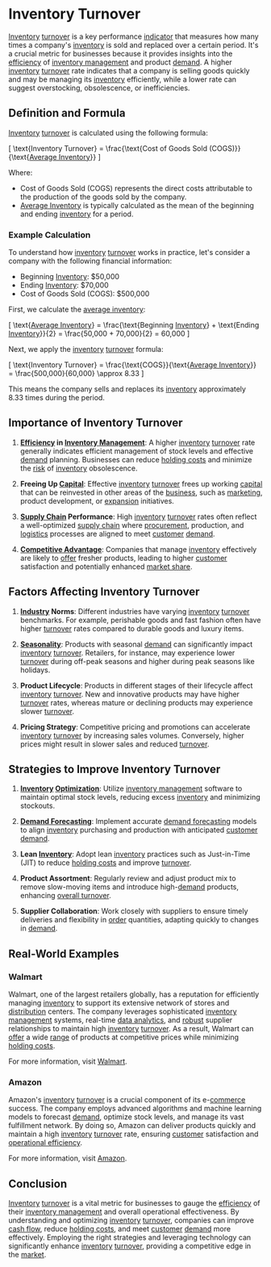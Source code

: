 # Inventory Turnover

[Inventory](../i/inventory.md) [turnover](../t/turnover.md) is a key performance [indicator](../i/indicator.md) that measures how many times a company's [inventory](../i/inventory.md) is sold and replaced over a certain period. It's a crucial metric for businesses because it provides insights into the [efficiency](../e/efficiency.md) of [inventory management](../i/inventory_management.md) and product [demand](../d/demand.md). A higher [inventory](../i/inventory.md) [turnover](../t/turnover.md) rate indicates that a company is selling goods quickly and may be managing its [inventory](../i/inventory.md) efficiently, while a lower rate can suggest overstocking, obsolescence, or inefficiencies.

## Definition and Formula

[Inventory](../i/inventory.md) [turnover](../t/turnover.md) is calculated using the following formula:

\[ \text{Inventory Turnover} = \frac{\text{Cost of Goods Sold (COGS)}}{\text{[Average Inventory](../a/average_inventory.md)}} \]

Where:
- Cost of Goods Sold (COGS) represents the direct costs attributable to the production of the goods sold by the company.
- [Average Inventory](../a/average_inventory.md) is typically calculated as the mean of the beginning and ending [inventory](../i/inventory.md) for a period.

### Example Calculation

To understand how [inventory](../i/inventory.md) [turnover](../t/turnover.md) works in practice, let's consider a company with the following financial information:
- Beginning [Inventory](../i/inventory.md): $50,000
- Ending [Inventory](../i/inventory.md): $70,000
- Cost of Goods Sold (COGS): $500,000

First, we calculate the [average inventory](../a/average_inventory.md):

\[ \text{[Average Inventory](../a/average_inventory.md)} = \frac{\text{Beginning [Inventory](../i/inventory.md)} + \text{Ending [Inventory](../i/inventory.md)}}{2} = \frac{50,000 + 70,000}{2} = 60,000 \]

Next, we apply the [inventory](../i/inventory.md) [turnover](../t/turnover.md) formula:

\[ \text{Inventory Turnover} = \frac{\text{COGS}}{\text{[Average Inventory](../a/average_inventory.md)}} = \frac{500,000}{60,000} \approx 8.33 \]

This means the company sells and replaces its [inventory](../i/inventory.md) approximately 8.33 times during the period.

## Importance of Inventory Turnover

1. **[Efficiency](../e/efficiency.md) in [Inventory Management](../i/inventory_management.md)**: A higher [inventory](../i/inventory.md) [turnover](../t/turnover.md) rate generally indicates efficient management of stock levels and effective [demand](../d/demand.md) planning. Businesses can reduce [holding costs](../h/holding_costs.md) and minimize the [risk](../r/risk.md) of [inventory](../i/inventory.md) obsolescence.

2. **Freeing Up [Capital](../c/capital.md)**: Effective [inventory](../i/inventory.md) [turnover](../t/turnover.md) frees up working [capital](../c/capital.md) that can be reinvested in other areas of the [business](../b/business.md), such as [marketing](../m/marketing.md), product development, or [expansion](../e/expansion.md) initiatives.

3. **[Supply Chain](../s/supply_chain.md) Performance**: High [inventory](../i/inventory.md) [turnover](../t/turnover.md) rates often reflect a well-optimized [supply chain](../s/supply_chain.md) where [procurement](../p/procurement.md), production, and [logistics](../l/logistics.md) processes are aligned to meet [customer](../c/customer.md) [demand](../d/demand.md).

4. **[Competitive Advantage](../c/competitive_advantage.md)**: Companies that manage [inventory](../i/inventory.md) effectively are likely to [offer](../o/offer.md) fresher products, leading to higher [customer](../c/customer.md) satisfaction and potentially enhanced [market share](../m/market_share.md).

## Factors Affecting Inventory Turnover

1. **[Industry](../i/industry.md) Norms**: Different industries have varying [inventory](../i/inventory.md) [turnover](../t/turnover.md) benchmarks. For example, perishable goods and fast fashion often have higher [turnover](../t/turnover.md) rates compared to durable goods and luxury items.

2. **[Seasonality](../s/seasonality.md)**: Products with seasonal [demand](../d/demand.md) can significantly impact [inventory](../i/inventory.md) [turnover](../t/turnover.md). Retailers, for instance, may experience lower [turnover](../t/turnover.md) during off-peak seasons and higher during peak seasons like holidays.

3. **Product Lifecycle**: Products in different stages of their lifecycle affect [inventory](../i/inventory.md) [turnover](../t/turnover.md). New and innovative products may have higher [turnover](../t/turnover.md) rates, whereas mature or declining products may experience slower [turnover](../t/turnover.md).

4. **Pricing Strategy**: Competitive pricing and promotions can accelerate [inventory](../i/inventory.md) [turnover](../t/turnover.md) by increasing sales volumes. Conversely, higher prices might result in slower sales and reduced [turnover](../t/turnover.md).

## Strategies to Improve Inventory Turnover

1. **[Inventory](../i/inventory.md) [Optimization](../o/optimization.md)**: Utilize [inventory management](../i/inventory_management.md) software to maintain optimal stock levels, reducing excess [inventory](../i/inventory.md) and minimizing stockouts.

2. **[Demand Forecasting](../d/demand_forecasting.md)**: Implement accurate [demand forecasting](../d/demand_forecasting.md) models to align [inventory](../i/inventory.md) purchasing and production with anticipated [customer](../c/customer.md) [demand](../d/demand.md).

3. **Lean [Inventory](../i/inventory.md)**: Adopt lean [inventory](../i/inventory.md) practices such as Just-in-Time (JIT) to reduce [holding costs](../h/holding_costs.md) and improve [turnover](../t/turnover.md).

4. **Product Assortment**: Regularly review and adjust product mix to remove slow-moving items and introduce high-[demand](../d/demand.md) products, enhancing [overall turnover](../o/overall_turnover.md).

5. **Supplier Collaboration**: Work closely with suppliers to ensure timely deliveries and flexibility in [order](../o/order.md) quantities, adapting quickly to changes in [demand](../d/demand.md).

## Real-World Examples

### Walmart

Walmart, one of the largest retailers globally, has a reputation for efficiently managing [inventory](../i/inventory.md) to support its extensive network of stores and [distribution](../d/distribution.md) centers. The company leverages sophisticated [inventory management](../i/inventory_management.md) systems, real-time [data analytics](../d/data_analytics.md), and [robust](../r/robust.md) supplier relationships to maintain high [inventory](../i/inventory.md) [turnover](../t/turnover.md). As a result, Walmart can [offer](../o/offer.md) a wide [range](../r/range.md) of products at competitive prices while minimizing [holding costs](../h/holding_costs.md).

For more information, visit [Walmart](https://corporate.walmart.com/).

### Amazon

Amazon's [inventory](../i/inventory.md) [turnover](../t/turnover.md) is a crucial component of its e-[commerce](../c/commerce.md) success. The company employs advanced algorithms and machine learning models to forecast [demand](../d/demand.md), optimize stock levels, and manage its vast fulfillment network. By doing so, Amazon can deliver products quickly and maintain a high [inventory](../i/inventory.md) [turnover](../t/turnover.md) rate, ensuring [customer](../c/customer.md) satisfaction and [operational efficiency](../o/operational_efficiency_in_trading.md).

For more information, visit [Amazon](https://www.aboutamazon.com/).

## Conclusion

[Inventory](../i/inventory.md) [turnover](../t/turnover.md) is a vital metric for businesses to gauge the [efficiency](../e/efficiency.md) of their [inventory management](../i/inventory_management.md) and overall operational effectiveness. By understanding and optimizing [inventory](../i/inventory.md) [turnover](../t/turnover.md), companies can improve [cash flow](../c/cash_flow.md), reduce [holding costs](../h/holding_costs.md), and meet [customer](../c/customer.md) [demand](../d/demand.md) more effectively. Employing the right strategies and leveraging technology can significantly enhance [inventory](../i/inventory.md) [turnover](../t/turnover.md), providing a competitive edge in the [market](../m/market.md).